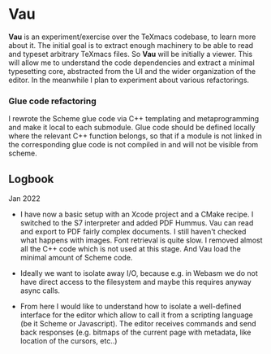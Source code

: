 

# Vau

**Vau** is an experiment/exercise over the TeXmacs codebase, to learn more about it. The initial goal is to extract enough machinery to be able to read and typeset arbitrary TeXmacs files. So **Vau** will be initially a viewer. This will allow me to understand the code dependencies and extract a minimal typesetting core, abstracted from the UI and the wider organization of the editor. In the meanwhile I plan to experiment about various refactorings.

### Glue code refactoring

I rewrote the Scheme glue code via C++ templating and metaprogramming and make it local to each submodule. Glue code should be defined locally where the relevant C++ function belongs, so that if a module is not linked in the corresponding glue code is not compiled in and will not be visible from scheme. 


## Logbook

Jan 2022 

- I have now a basic setup with an Xcode project and a CMake recipe. I switched to the S7 interpreter and added PDF Hummus. Vau can read and export to PDF fairly complex documents. I still haven't checked what happens with images. Font retrieval is quite slow. I removed almost all the C++ code which is not used at this stage. And Vau load the minimal amount of Scheme code.

- Ideally we want to isolate away I/O, because e.g. in Webasm we do not have direct access to the filesystem and maybe this requires anyway async calls.

- From here I would like to understand how to isolate a well-defined interface for the editor which allow to call it from a scripting language (be it Scheme or Javascript). The editor receives commands and send back responses (e.g. bitmaps of the current page with metadata, like location of the cursors, etc..)


